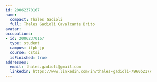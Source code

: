 ```yaml
---
id: 20062370167
name:
  compact: Thales Gadioli
  full: Thales Gadioli Cavalcante Brito
avatar:
occupations:
- id: 20062370167
  type: student
  campus: ifpb-jp
  course: cstsi
  isFinished: true
addresses:
  email: thales.gadioli@gmail.com
  linkedin: https://www.linkedin.com/in/thales-gadioli-7960b217/
---
```

